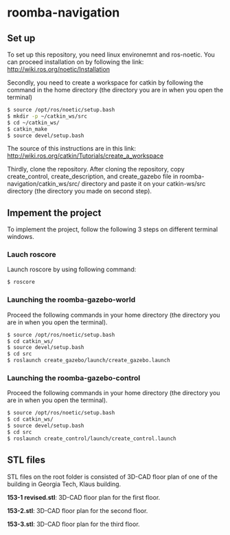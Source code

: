 # roomba-navigation
## Set up
To set up this repository, you need linux environemnt and ros-noetic.
You can proceed installation on by following the link: http://wiki.ros.org/noetic/Installation

Secondly, you need to create a workspace for catkin by following the command in the home directory (the directory you are in when you open the terminal)
```bash
$ source /opt/ros/noetic/setup.bash
$ mkdir -p ~/catkin_ws/src
$ cd ~/catkin_ws/
$ catkin_make
$ source devel/setup.bash
```
The source of this instructions are in this link: http://wiki.ros.org/catkin/Tutorials/create_a_workspace

Thirdly, clone the repository. 
After cloning the repository, copy create_control, create_description, and create_gazebo file in roomba-navigation/catkin_ws/src/ directory and paste it on your catkin-ws/src directory (the directory you made on second step). 
## Impement the project
To implement the project, follow the following 3 steps on different terminal windows.
### Lauch roscore
Launch roscore by using following command:
```bash
$ roscore
```
### Launching the roomba-gazebo-world 
Proceed the following commands in your home directory (the directory you are in when you open the terminal).
```bash
$ source /opt/ros/noetic/setup.bash
$ cd catkin_ws/
$ source devel/setup.bash
$ cd src
$ roslaunch create_gazebo/launch/create_gazebo.launch
```

### Launching the roomba-gazebo-control
Proceed the following commands in your home directory (the directory you are in when you open the terminal).
```bash
$ source /opt/ros/noetic/setup.bash
$ cd catkin_ws/
$ source devel/setup.bash
$ cd src
$ roslaunch create_control/launch/create_control.launch
```



## STL files
STL files on the root folder is consisted of 3D-CAD floor plan of one of the building in Georgia Tech, Klaus building.

**153-1 revised.stl**: 3D-CAD floor plan for the first floor.

**153-2.stl**: 3D-CAD floor plan for the second floor.

**153-3.stl**: 3D-CAD floor plan for the third floor.
